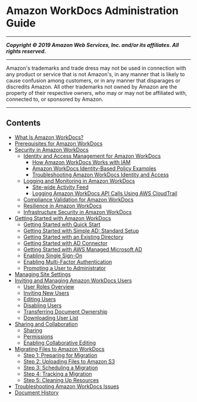 # Amazon WorkDocs Administration Guide

-----
*****Copyright &copy; 2019 Amazon Web Services, Inc. and/or its affiliates. All rights reserved.*****

-----
Amazon's trademarks and trade dress may not be used in 
     connection with any product or service that is not Amazon's, 
     in any manner that is likely to cause confusion among customers, 
     or in any manner that disparages or discredits Amazon. All other 
     trademarks not owned by Amazon are the property of their respective
     owners, who may or may not be affiliated with, connected to, or 
     sponsored by Amazon.

-----
## Contents
+ [What Is Amazon WorkDocs?](what_is.md)
+ [Prerequisites for Amazon WorkDocs](prereqs.md)
+ [Security in Amazon WorkDocs](security.md)
   + [Identity and Access Management for Amazon WorkDocs](security-iam.md)
      + [How Amazon WorkDocs Works with IAM](security_iam_service-with-iam.md)
      + [Amazon WorkDocs Identity-Based Policy Examples](security_iam_id-based-policy-examples.md)
      + [Troubleshooting Amazon WorkDocs Identity and Access](security_iam_troubleshoot.md)
   + [Logging and Monitoring in Amazon WorkDocs](monitoring.md)
      + [Site-wide Activity Feed](site-activity.md)
      + [Logging Amazon WorkDocs API Calls Using AWS CloudTrail](cloudtrail_logging.md)
   + [Compliance Validation for Amazon WorkDocs](compliance.md)
   + [Resilience in Amazon WorkDocs](disaster-recovery-resiliency.md)
   + [Infrastructure Security in Amazon WorkDocs](infrastructure-security.md)
+ [Getting Started with Amazon WorkDocs](getting_started.md)
   + [Getting Started with Quick Start](cloud_quick_start.md)
   + [Getting Started with Simple AD: Standard Setup](cloud_standard_setup.md)
   + [Getting Started with an Existing Directory](existing-dir-setup.md)
   + [Getting Started with AD Connector](connect_directory_connector.md)
   + [Getting Started with AWS Managed Microsoft AD](connect_directory_microsoft.md)
   + [Enabling Single Sign-On](single_sign_on.md)
   + [Enabling Multi-Factor Authentication](connect_mfa.md)
   + [Promoting a User to Administrator](manage_set_admin.md)
+ [Managing Site Settings](manage-sites.md)
+ [Inviting and Managing Amazon WorkDocs Users](users.md)
   + [User Roles Overview](users_ovw.md)
   + [Inviting New Users](invite_user.md)
   + [Editing Users](edit_user.md)
   + [Disabling Users](inactive-user.md)
   + [Transferring Document Ownership](transfer-docs.md)
   + [Downloading User List](download-user.md)
+ [Sharing and Collaboration](share_collab.md)
   + [Sharing](sharing.md)
   + [Permissions](permissions.md)
   + [Enabling Collaborative Editing](collab-editing.md)
+ [Migrating Files to Amazon WorkDocs](migration.md)
   + [Step 1: Preparing for Migration](prepare.md)
   + [Step 2: Uploading Files to Amazon S3](s3-upload.md)
   + [Step 3: Scheduling a Migration](schedule.md)
   + [Step 4: Tracking a Migration](track.md)
   + [Step 5: Cleaning Up Resources](cleanup.md)
+ [Troubleshooting Amazon WorkDocs Issues](troubleshooting.md)
+ [Document History](document_history.md)